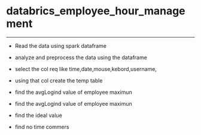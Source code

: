 # databrics_employee_hour_management
---

- Read the data using spark dataframe 

- analyze and preprocess the data using the dataframe 
- select the col req like time,date,mouse,kebord,username,
- using that col create the temp table
- find the avgLogind value of employee maximun
-  find the avgLogind value of employee maximun
-  find the ideal value 
-  find no time commers 

